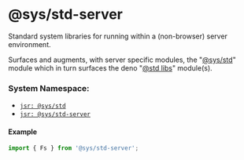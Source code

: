 # @sys/std-server
Standard system libraries for running within a (non-browser) server environment.

Surfaces and augments, with server specific modules, the "[@sys/std](https://jsr.io/@sys)" module which in turn surfaces the deno "[@std libs](https://jsr.io/@std)" module(s).


### System Namespace:

- [`jsr: @sys/std`](https://jsr.io/@sys/std)
- [`jsr: @sys/std-server`](https://jsr.io/@sys/std-server)


#### Example

```ts
import { Fs } from '@sys/std-server';
```
